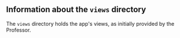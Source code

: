## Information about the `views` directory

The `views` directory holds the app's views, as initially provided by the Professor.
